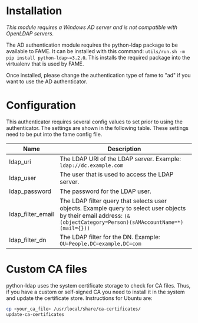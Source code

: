 # Installation

*This module requires a Windows AD server and is not compatible with OpenLDAP servers.*

The AD authentication module requires the python-ldap package to be available to FAME. It can be installed with this command: `utils/run.sh -m pip install python-ldap~=3.2.0`. This installs the required package into the virtualenv that is used by FAME.

Once installed, please change the authentication type of fame to "ad" if you want to use the AD authenticator.

# Configuration

This authenticator requires several config values to set prior to using the authenticator. The settings are shown in the following table.  These settings need to be put into the fame config file.

| Name  | Description|
|------|------------|
| ldap_uri | The LDAP URI of the LDAP server. Example: `ldap://dc.example.com` |
| ldap_user | The user that is used to access the LDAP server. |
| ldap_password | The password for the LDAP user. |
| ldap_filter_email | The LDAP filter query that selects user objects. Example query to select user objects by their email address: `(&(objectCategory=Person)(sAMAccountName=*)(mail={}))` |
| ldap_filter_dn | The LDAP filter for the DN. Example: `OU=People,DC=example,DC=com`|


# Custom CA files

python-ldap uses the system certificate storage to check for CA files. Thus, if you have a custom or self-signed CA you need to install it in the system and update the certificate store. Instructions for Ubuntu are:
```bash
cp <your_ca_file> /usr/local/share/ca-certificates/
update-ca-certificates
```
